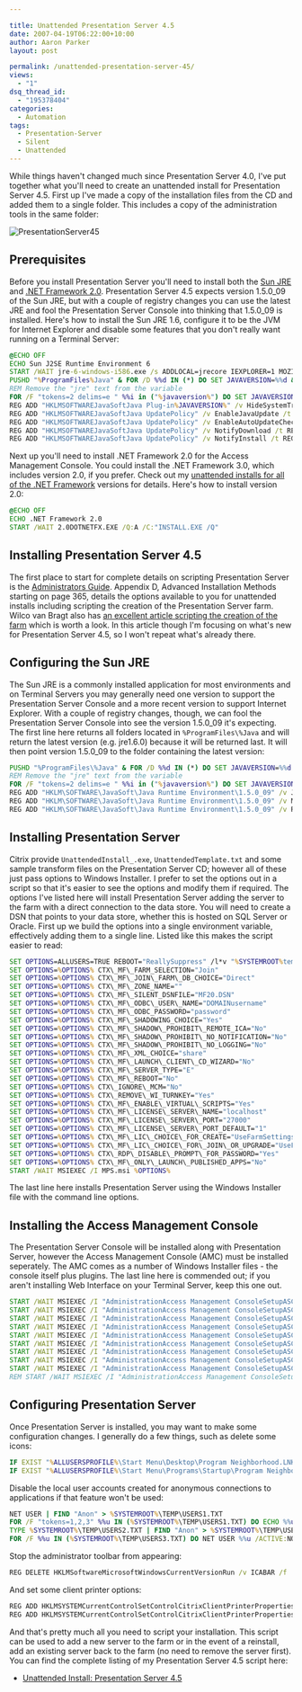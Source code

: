 ```yaml
---

title: Unattended Presentation Server 4.5
date: 2007-04-19T06:22:00+10:00
author: Aaron Parker
layout: post

permalink: /unattended-presentation-server-45/
views:
  - "1"
dsq_thread_id:
  - "195378404"
categories:
  - Automation
tags:
  - Presentation-Server
  - Silent
  - Unattended
---
```

While things haven't changed much since Presentation Server 4.0, I've put together what you'll need to create an unattended install for Presentation Server 4.5. First up I've made a copy of the installation files from the CD and added them to a single folder. This includes a copy of the administration tools in the same folder:

![PresentationServer45]({{site.baseurl}}/media/2007/04/1000.14.1322.PresentationServer45.png)

## Prerequisites

Before you install Presentation Server you'll need to install both the [Sun JRE](http://www.stealthpuppy.com/blogs/travelling/pages/unattended-install-sun-java-runtime-environment-1-6.aspx) and [.NET Framework 2.0](http://www.stealthpuppy.com/blogs/travelling/pages/Unattended-Install_3A00_-Microsoft-.NET-Framework.aspx). Presentation Server 4.5 expects version 1.5.0\_09 of the Sun JRE, but with a couple of registry changes you can use the latest JRE and fool the Presentation Server Console into thinking that 1.5.0\_09 is installed. Here's how to install the Sun JRE 1.6, configure it to be the JVM for Internet Explorer and disable some features that you don't really want running on a Terminal Server:

```cmd
@ECHO OFF  
ECHO Sun J2SE Runtime Environment 6  
START /WAIT jre-6-windows-i586.exe /s ADDLOCAL=jrecore IEXPLORER=1 MOZILLA=1 JAVAUPDATE=0 REBOOT=Suppress /L %SYSTEMROOT%TEMPJRE6setup.log  
PUSHD "%ProgramFiles%Java" & FOR /D %%d IN (*) DO SET JAVAVERSION=%%d & POPD  
REM Remove the "jre" text from the variable  
FOR /F "tokens=2 delims=e " %%i in ("%javaversion%") DO SET JAVAVERSION=%%i  
REG ADD "HKLMSOFTWAREJavaSoftJava Plug-in%JAVAVERSION%" /v HideSystemTrayIcon /t REG_DWORD /d 0x00000001 /f  
REG ADD "HKLMSOFTWAREJavaSoftJava UpdatePolicy" /v EnableJavaUpdate /t REG_DWORD /d 0 /f  
REG ADD "HKLMSOFTWAREJavaSoftJava UpdatePolicy" /v EnableAutoUpdateCheck /t REG_DWORD /d 0 /f  
REG ADD "HKLMSOFTWAREJavaSoftJava UpdatePolicy" /v NotifyDownload /t REG_DWORD /d 0 /f  
REG ADD "HKLMSOFTWAREJavaSoftJava UpdatePolicy" /v NotifyInstall /t REG_DWORD /d 0 /f
```

Next up you'll need to install .NET Framework 2.0 for the Access Management Console. You could install the .NET Framework 3.0, which includes version 2.0, if you prefer. Check out my [unattended installs for all of the .NET Framework](http://www.stealthpuppy.com/blogs/travelling/pages/Unattended-Install_3A00_-Microsoft-.NET-Framework.aspx) versions for details. Here's how to install version 2.0:

```cmd
@ECHO OFF  
ECHO .NET Framework 2.0  
START /WAIT 2.0DOTNETFX.EXE /Q:A /C:"INSTALL.EXE /Q"
```

## Installing Presentation Server 4.5

The first place to start for complete details on scripting Presentation Server is the [Administrators Guide](http://support.citrix.com/article/CTX112223). Appendix D, Advanced Installation Methods starting on page 365, details the options available to you for unattended installs including scripting the creation of the Presentation Server farm. Wilco van Bragt also has [an excellent article scripting the creation of the farm](http://sbc.vanbragt.net/mambo/articles/how-to-install-citrix-presentation-server-unattended-part-1.html) which is worth a look. In this article though I'm focusing on what's new for Presentation Server 4.5, so I won't repeat what's already there.

## Configuring the Sun JRE

The Sun JRE is a commonly installed application for most environments and on Terminal Servers you may generally need one version to support the Presentation Server Console and a more recent version to support Internet Explorer. With a couple of registry changes, though, we can fool the Presentation Server Console into see the version 1.5.0\_09 it's expecting. The first line here returns all folders located in `%ProgramFiles\%Java` and will return the latest version (e.g. jre1.6.0) because it will be returned last. It will then point version 1.5.0\_09 to the folder containing the latest version:

```cmd
PUSHD "%ProgramFiles\%Java" & FOR /D %%d IN (*) DO SET JAVAVERSION=%%d & POPD  
REM Remove the "jre" text from the variable  
FOR /F "tokens=2 delims=e " %%i in ("%javaversion%") DO SET JAVAVERSION=%%i  
REG ADD "HKLM\SOFTWARE\JavaSoft\Java Runtime Environment\1.5.0_09" /v JavaHome /d "%JAVAVERSION%" /t REG\_SZ /f  
REG ADD "HKLM\SOFTWARE\JavaSoft\Java Runtime Environment\1.5.0_09" /v MicroVersion /d "2" /t REG\_SZ /f  
REG ADD "HKLM\SOFTWARE\JavaSoft\Java Runtime Environment\1.5.0_09" /v RuntimeLib /d "%JAVAVERSION%\bin\client\jvm.dll" /t REG_SZ /f
```

## Installing Presentation Server

Citrix provide `UnattendedInstall_.exe`, `UnattendedTemplate.txt` and some sample transform files on the Presentation Server CD; however all of these just pass options to Windows Installer. I prefer to set the options out in a script so that it's easier to see the options and modify them if required. The options I've listed here will install Presentation Server adding the server to the farm with a direct connection to the data store. You will need to create a DSN that points to your data store, whether this is hosted on SQL Server or Oracle. First up we build the options into a single environment variable, effectively adding them to a single line. Listed like this makes the script easier to read:

```cmd
SET OPTIONS=ALLUSERS=TRUE REBOOT="ReallySuppress" /l*v "%SYSTEMROOT%tempCPS45.log" /QB  
SET OPTIONS=%OPTIONS% CTX\_MF\_FARM_SELECTION="Join"  
SET OPTIONS=%OPTIONS% CTX\_MF\_JOIN\_FARM\_DB_CHOICE="Direct"  
SET OPTIONS=%OPTIONS% CTX\_MF\_ZONE_NAME=""  
SET OPTIONS=%OPTIONS% CTX\_MF\_SILENT_DSNFILE="MF20.DSN"  
SET OPTIONS=%OPTIONS% CTX\_MF\_ODBC\_USER\_NAME="DOMAINusername"  
SET OPTIONS=%OPTIONS% CTX\_MF\_ODBC_PASSWORD="password"  
SET OPTIONS=%OPTIONS% CTX\_MF\_SHADOWING_CHOICE="Yes"  
SET OPTIONS=%OPTIONS% CTX\_MF\_SHADOW\_PROHIBIT\_REMOTE_ICA="No"  
SET OPTIONS=%OPTIONS% CTX\_MF\_SHADOW\_PROHIBIT\_NO_NOTIFICATION="No"  
SET OPTIONS=%OPTIONS% CTX\_MF\_SHADOW\_PROHIBIT\_NO_LOGGING="No"  
SET OPTIONS=%OPTIONS% CTX\_MF\_XML_CHOICE="share"  
SET OPTIONS=%OPTIONS% CTX\_MF\_LAUNCH\_CLIENT\_CD_WIZARD="No"  
SET OPTIONS=%OPTIONS% CTX\_MF\_SERVER_TYPE="E"  
SET OPTIONS=%OPTIONS% CTX\_MF\_REBOOT="No"  
SET OPTIONS=%OPTIONS% CTX\_IGNORE\_MCM="No"  
SET OPTIONS=%OPTIONS% CTX\_REMOVE\_WI_TURNKEY="Yes"  
SET OPTIONS=%OPTIONS% CTX\_MF\_ENABLE\_VIRTUAL\_SCRIPTS="Yes"  
SET OPTIONS=%OPTIONS% CTX\_MF\_LICENSE\_SERVER\_NAME="localhost"  
SET OPTIONS=%OPTIONS% CTX\_MF\_LICENSE\_SERVER\_PORT="27000"  
SET OPTIONS=%OPTIONS% CTX\_MF\_LICENSE\_SERVER\_PORT_DEFAULT="1"  
SET OPTIONS=%OPTIONS% CTX\_MF\_LIC\_CHOICE\_FOR_CREATE="UseFarmSettings"  
SET OPTIONS=%OPTIONS% CTX\_MF\_LIC\_CHOICE\_FOR\_JOIN\_OR_UPGRADE="UseFarmSettings"  
SET OPTIONS=%OPTIONS% CTX\_RDP\_DISABLE\_PROMPT\_FOR_PASSWORD="Yes"  
SET OPTIONS=%OPTIONS% CTX\_MF\_ONLY\_LAUNCH\_PUBLISHED_APPS="No"  
START /WAIT MSIEXEC /I MPS.msi %OPTIONS%
```

The last line here installs Presentation Server using the Windows Installer file with the command line options.

## Installing the Access Management Console

The Presentation Server Console will be installed along with Presentation Server, however the Access Management Console (AMC) must be installed seperately. The AMC comes as a number of Windows Installer files - the console itself plus plugins. The last line here is commended out; if you aren't installing Web Interface on your Terminal Server, keep this one out.

```cmd
START /WAIT MSIEXEC /I "AdministrationAccess Management ConsoleSetupASC_Framework.msi" ALLUSERS=TRUE REBOOT=SUPPRESS /QB-  
START /WAIT MSIEXEC /I "AdministrationAccess Management ConsoleSetupASC_Diagnostics.msi" ALLUSERS=TRUE REBOOT=SUPPRESS /QB-  
START /WAIT MSIEXEC /I "AdministrationAccess Management ConsoleSetupASC_HotfixManagement.msi" ALLUSERS=TRUE REBOOT=SUPPRESS /QB-  
START /WAIT MSIEXEC /I "AdministrationAccess Management ConsoleSetupASC_KnowledgeBase.msi" ALLUSERS=TRUE REBOOT=SUPPRESS /QB-  
START /WAIT MSIEXEC /I "AdministrationAccess Management ConsoleSetupASC_Legacy.msi" ALLUSERS=TRUE REBOOT=SUPPRESS /QB-  
START /WAIT MSIEXEC /I "AdministrationAccess Management ConsoleSetupASC_Licensing.msi" ALLUSERS=TRUE REBOOT=SUPPRESS /QB-  
START /WAIT MSIEXEC /I "AdministrationAccess Management ConsoleSetupASC_PresentationServer.msi" ALLUSERS=TRUE REBOOT=SUPPRESS /QB-  
START /WAIT MSIEXEC /I "AdministrationAccess Management ConsoleSetupASC_PSReports.msi" ALLUSERS=TRUE REBOOT=SUPPRESS /QB-  
START /WAIT MSIEXEC /I "AdministrationAccess Management ConsoleSetupASC_ReportCenter.msi" ALLUSERS=TRUE REBOOT=SUPPRESS /QB-  
REM START /WAIT MSIEXEC /I "AdministrationAccess Management ConsoleSetupASC_WebInterface.msi" ALLUSERS=TRUE REBOOT=SUPPRESS /QB-  
```

## Configuring Presentation Server

Once Presentation Server is installed, you may want to make some configuration changes. I generally do a few things, such as delete some icons:

```cmd
IF EXIST "%ALLUSERSPROFILE%\Start Menu\Desktop\Program Neighborhood.LNK" DEL "%ALLUSERSPROFILE%\Start Menu\Desktop\Program Neighborhood.LNK"  
IF EXIST "%ALLUSERSPROFILE%\Start Menu\Programs\Startup\Program Neighborhood Agent.LNK" DEL "%ALLUSERSPROFILE%\Start Menu\Programs\Startup\Program Neighborhood Agent.LNK"
```

Disable the local user accounts created for anonymous connections to applications if that feature won't be used:

```cmd
NET USER | FIND "Anon" > %SYSTEMROOT%\TEMP\USERS1.TXT  
FOR /F "tokens=1,2,3" %%u IN (%SYSTEMROOT%\TEMP\USERS1.TXT) DO ECHO %%u >> %SYSTEMROOT%\TEMP\USERS2.TXT & ECHO %%v >> %SYSTEMROOT%\TEMP\USERS2.TXT & ECHO %%w >> %SYSTEMROOT%\TEMP\USERS2.TXT  
TYPE %SYSTEMROOT%\TEMP\USERS2.TXT | FIND "Anon" > %SYSTEMROOT%\TEMP\USERS3.TXT  
FOR /F %%u IN (%SYSTEMROOT%\TEMP\USERS3.TXT) DO NET USER %%u /ACTIVE:NO > NUL
```

Stop the administrator toolbar from appearing:

```cmd
REG DELETE HKLMSoftwareMicrosoftWindowsCurrentVersionRun /v ICABAR /f
```

And set some client printer options:

```cmd
REG ADD HKLMSYSTEMCurrentControlSetControlCitrixClientPrinterProperties /v fPurgeAnyWay /t REG_DWORD /d 0x00000001 /f  
REG ADD HKLMSYSTEMCurrentControlSetControlCitrixClientPrinterProperties /v fNotInheritKeepPrintedJobs /t REG_DWORD /d 0x00000001 /f
```

And that's pretty much all you need to script your installation. This script can be used to add a new server to the farm or in the event of a reinstall, add an existing server back to the farm (no need to remove the server first). You can find the complete listing of my Presentation Server 4.5 script here:

* [Unattended Install: Presentation Server 4.5](http://www.stealthpuppy.com/blogs/travelling/pages/unattended-install-citrix-presentation-server-4-5.aspx)
